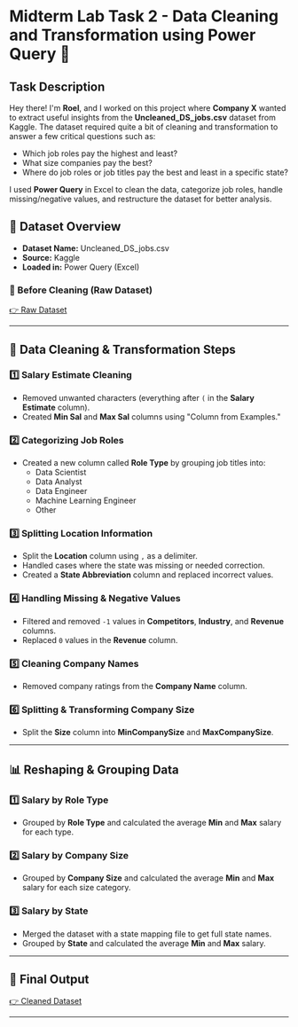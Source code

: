 # Midterm Lab Task 2 - Data Cleaning and Transformation using Power Query 📌

## Task Description

Hey there! I'm **Roel**, and I worked on this project where **Company X** wanted to extract useful insights from the **Uncleaned_DS_jobs.csv** dataset from Kaggle. The dataset required quite a bit of cleaning and transformation to answer a few critical questions such as:

- Which job roles pay the highest and least?
- What size companies pay the best?
- Where do job roles or job titles pay the best and least in a specific state?

I used **Power Query** in Excel to clean the data, categorize job roles, handle missing/negative values, and restructure the dataset for better analysis.

## 📂 Dataset Overview

- **Dataset Name:** Uncleaned_DS_jobs.csv
- **Source:** Kaggle
- **Loaded in:** Power Query (Excel)

### 📸 Before Cleaning (Raw Dataset)
[👉 Raw Dataset](Screenshot1.png)

---

## 🔧 Data Cleaning & Transformation Steps

### 1️⃣ Salary Estimate Cleaning
- Removed unwanted characters (everything after `(` in the **Salary Estimate** column).
- Created **Min Sal** and **Max Sal** columns using "Column from Examples."

### 2️⃣ Categorizing Job Roles
- Created a new column called **Role Type** by grouping job titles into:
  - Data Scientist
  - Data Analyst
  - Data Engineer
  - Machine Learning Engineer
  - Other

### 3️⃣ Splitting Location Information
- Split the **Location** column using `,` as a delimiter.
- Handled cases where the state was missing or needed correction.
- Created a **State Abbreviation** column and replaced incorrect values.

### 4️⃣ Handling Missing & Negative Values
- Filtered and removed `-1` values in **Competitors**, **Industry**, and **Revenue** columns.
- Replaced `0` values in the **Revenue** column.

### 5️⃣ Cleaning Company Names
- Removed company ratings from the **Company Name** column.

### 6️⃣ Splitting & Transforming Company Size
- Split the **Size** column into **MinCompanySize** and **MaxCompanySize**.

---

## 📊 Reshaping & Grouping Data

### 1️⃣ Salary by Role Type
- Grouped by **Role Type** and calculated the average **Min** and **Max** salary for each type.

### 2️⃣ Salary by Company Size
- Grouped by **Company Size** and calculated the average **Min** and **Max** salary for each size category.

### 3️⃣ Salary by State
- Merged the dataset with a state mapping file to get full state names.
- Grouped by **State** and calculated the average **Min** and **Max** salary.

---

## 📌 Final Output

[👉 Cleaned Dataset](Screenshot2.png)

---

